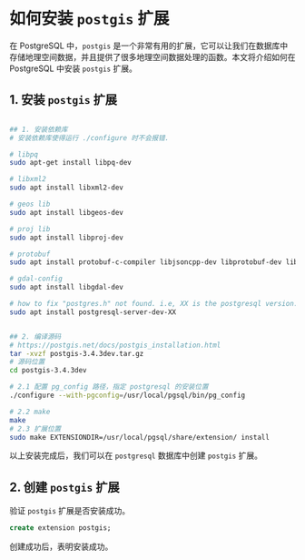 
# 如何安装 `postgis` 扩展

在 PostgreSQL 中，`postgis` 是一个非常有用的扩展，它可以让我们在数据库中存储地理空间数据，并且提供了很多地理空间数据处理的函数。本文将介绍如何在 PostgreSQL 中安装 `postgis` 扩展。

## 1. 安装 `postgis` 扩展

```bash

## 1. 安装依赖库
# 安装依赖库使得运行 ./configure 时不会报错.

# libpq
sudo apt-get install libpq-dev

# libxml2
sudo apt install libxml2-dev

# geos lib
sudo apt install libgeos-dev

# proj lib 
sudo apt install libproj-dev

# protobuf
sudo apt install protobuf-c-compiler libjsoncpp-dev libprotobuf-dev libprotobuf-c-dev libxml2-dev

# gdal-config
sudo apt install libgdal-dev

# how to fix "postgres.h" not found. i.e, XX is the postgresql version. i.e: 15, 16
sudo apt install postgresql-server-dev-XX


## 2. 编译源码
# https://postgis.net/docs/postgis_installation.html
tar -xvzf postgis-3.4.3dev.tar.gz
# 源码位置
cd postgis-3.4.3dev

# 2.1 配置 pg_config 路径，指定 postgresql 的安装位置
./configure --with-pgconfig=/usr/local/pgsql/bin/pg_config

# 2.2 make
make
# 2.3 扩展位置
sudo make EXTENSIONDIR=/usr/local/pgsql/share/extension/ install

```

以上安装完成后，我们可以在 `postgresql` 数据库中创建 `postgis` 扩展。

## 2. 创建 `postgis` 扩展

验证 `postgis` 扩展是否安装成功。

```sql
create extension postgis;
```

创建成功后，表明安装成功。
